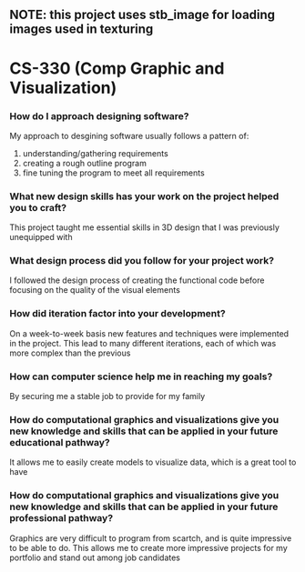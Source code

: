 ## NOTE: this project uses stb_image for loading images used in texturing
# CS-330 (Comp Graphic and Visualization)

### How do I approach designing software?
My approach to desgining software usually follows a pattern of:
1) understanding/gathering requirements
2) creating a rough outline program
3) fine tuning the program to meet all requirements

### What new design skills has your work on the project helped you to craft?
This project taught me essential skills in 3D design that I was previously unequipped with

### What design process did you follow for your project work?
I followed the design process of creating the functional code before focusing on the quality of the visual elements

### How did iteration factor into your development?
On a week-to-week basis new features and techniques were implemented in the project. This lead to many different iterations, each of which was more complex than the previous

### How can computer science help me in reaching my goals?
By securing me a stable job to provide for my family

### How do computational graphics and visualizations give you new knowledge and skills that can be applied in your future educational pathway?
It allows me to easily create models to visualize data, which is a great tool to have

### How do computational graphics and visualizations give you new knowledge and skills that can be applied in your future professional pathway?
Graphics are very difficult to program from scartch, and is quite impressive to be able to do. This allows me to create more impressive projects for my portfolio and stand out among job candidates
